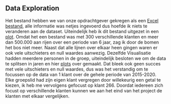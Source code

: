 ## Data Exploration


Het bestand hebben we van onze opdrachtgever gekregen als een [Excel bestand](), alle informatie was netjes ingevoerd dus hoefde ik niets te veranderen aan de dataset.
Uiteindelijk heb ik dit bestand uitgezet in een [plot](). Omdat het een bestand was met 300 verschillende klanten en meer dan 500.000 aan rijen over een periode van 6 jaar, zag ik  door de bomen het bos niet meer. Naast dat alle lijnen over elkaar heen gingen waren er ook vele uitschieters en null waardes aanwezig. Dezelfde Visualisatie hadden meerdere personen in de groep, uiteindelijk besloten we om de data te splitsen in jaren en hier [plots]() over gemaakt. Dat bleek ook geen succes met vele uitschieters en null waardes, dus was het verstandig om te focussen op de data van 1 klant over de gehele periode van 2015-2020. Elke groepslid had zijn eigen klant vergregen door willekeurig een getal te kiezen, ik heb me vervolgens gefocust op klant 266. Doordat iedereen zich focust op verschillende klanten kunnen we aan het eind van het project de klanten met elkaar vergelijken.
